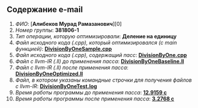 ## Содержание e-mail

1. _ФИО_: [__Алибеков Мурад Рамазанович__][0]
2. _Номер группы_: __381806-1__
3. _Тип операции, которую оптимизировали_: __Деление на единицу__
4. _Файл исходного кода (.cpp), который оптимизировался (с main функцией)_: [__DivisionByOneSample.cpp__][1]
5. _Файл исходного кода (.cpp), содержащий пасс_: [__DivisionByOne.cpp__][2]
6. _Файл с llvm-IR (.ll) до применения пасса_: [__DivisionByOneBaseline.ll__][3]
7. _Файл с llvm-IR (.ll) после применения пасса_: [__DivisionByOneOptimized.ll__][4]
8. _Файл, в котором указаны командные строчки для получения файлов с llvm-IR_: [__DivisionByOneTest.log__][5]
9. _Время работы программы до применения пасса_: [__12.9159 с__][6]
10. _Время работы программы после применения пасса_: [__3.2768 с__][7]

<!-- LINKS -->
[1]: https://github.com/AlibekovMurad5202 "Алибеков Мурад"
[2]: https://github.com/AlibekovMurad5202/LLVM-practice/blob/main/lab_01/PeepholeOptimization/src/DivisionByOneSample.cpp "Файл исходного кода, который оптимизировался"
[3]: https://github.com/AlibekovMurad5202/LLVM-practice/blob/main/lab_01/PeepholeOptimization/src/DivisionByOne.cpp "Файл исходного кода, содержащий пасс"
[4]: https://github.com/AlibekovMurad5202/LLVM-practice/blob/main/lab_01/PeepholeOptimization/IR/DivisionByOneBaseline.ll "Файл с llvm-IR до применения пасса"
[5]: https://github.com/AlibekovMurad5202/LLVM-practice/blob/main/lab_01/PeepholeOptimization/IR/DivisionByOneOptimized.ll "Файл с llvm-IR после применения пасса"
[6]: https://github.com/AlibekovMurad5202/LLVM-practice/blob/main/lab_01/PeepholeOptimization/DivisionByOneTest.log "Файл, в котором указаны командные строчки для получения файлов с llvm-IR"
[7]: https://github.com/AlibekovMurad5202/LLVM-practice/blob/main/lab_01/PeepholeOptimization/Time%32[before].png "Время работы программы до применения пасса"
[8]: https://github.com/AlibekovMurad5202/LLVM-practice/blob/main/lab_01/PeepholeOptimization/Time%32[after].png "Время работы программы после применения пасса"
